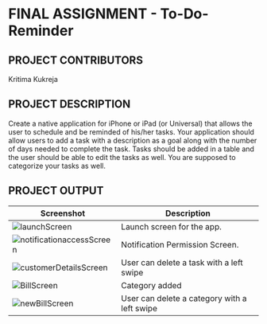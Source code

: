 # FINAL ASSIGNMENT - To-Do-Reminder

## PROJECT CONTRIBUTORS

Kritima Kukreja

## PROJECT DESCRIPTION

Create a native application for iPhone or iPad (or Universal) that allows the user to schedule and be reminded of his/her tasks. Your application should allow users to add a task with a description as a goal along with the number of days needed to complete the task. Tasks should be added in a table and the user should be able to edit the tasks as well. You are supposed to categorize your tasks as well.

## PROJECT OUTPUT
Screenshot | Description
--- | ---
<img src="https://i93.servimg.com/u/f93/18/45/29/87/screen13.png" alt="launchScreen"/> | Launch screen for the app.
<img src="https://i93.servimg.com/u/f93/18/45/29/87/screen14.png" alt="notificationaccessScreen"/> | Notification Permission Screen.
<img src="https://i93.servimg.com/u/f93/18/45/29/87/screen17.png" alt="customerDetailsScreen"/> | User can delete a task with a left swipe
<img src="https://i93.servimg.com/u/f93/18/45/29/87/screen15.png" alt="BillScreen"/> | Category added 
<img src="https://i93.servimg.com/u/f93/18/45/29/87/screen16.png" alt="newBillScreen"/> | User can delete a category with a left swipe
